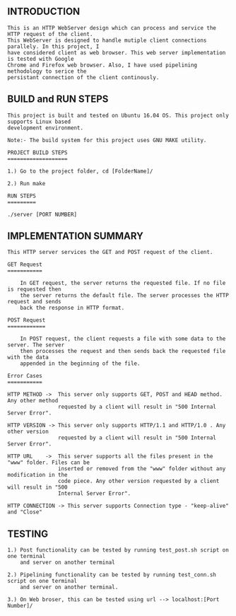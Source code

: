 INTRODUCTION
------------
	This is an HTTP WebServer design which can process and service the HTTP request of the client. 
	This WebServer is designed to handle mutiple client connections parallely. In this project, I 
	have considered client as web browser. This web server implementation is tested with Google 
	Chrome and Firefox web browser. Also, I have used pipelining methodology to serice the  
	persistant connection of the client continously.

BUILD and RUN STEPS
-------------------
	This project is built and tested on Ubuntu 16.04 OS. This project only supports Linux based 
	development environment.

	Note:- The build system for this project uses GNU MAKE utility.

	PROJECT BUILD STEPS
	===================

	1.) Go to the project folder, cd [FolderName]/

	2.) Run make

	RUN STEPS
	=========

	./server [PORT NUMBER]

IMPLEMENTATION SUMMARY
----------------------

	This HTTP server services the GET and POST request of the client.

	GET Request
	===========
	
		In GET request, the server returns the requested file. If no file is requested then
		the server returns the default file. The server processes the HTTP request and sends 
		back the response in HTTP format.

	POST Request
	============

		In POST request, the client requests a file with some data to the server. The server 
		then processes the request and then sends back the requested file with the data 
		appended in the beginning of the file.

	Error Cases
	===========

	HTTP METHOD ->	This server only supports GET, POST and HEAD method. Any other method 
					requested by a client will result in "500 Internal Server Error".

	HTTP VERSION -> This server only supports HTTP/1.1 and HTTP/1.0 . Any other version
                    requested by a client will result in "500 Internal Server Error".

	HTTP URL	->	This server supports all the files present in the "www" folder. Files can be
					inserted or removed from the "www" folder without any modification in the
					code piece. Any other version requested by a client will result in "500 
					Internal Server Error".

	HTTP CONNECTION -> This server supports Connection type - "keep-alive" and "Close"

TESTING
-------

	1.) Post functionality can be tested by running test_post.sh script on one terminal
		and server on another terminal

	2.) Pipelining functionality can be tested by running test_conn.sh script on one terminal
		and server on another terminal.

	3.) On Web broser, this can be tested using url --> localhost:[Port Number]/
